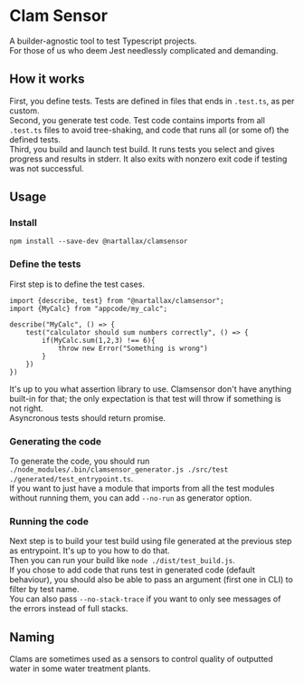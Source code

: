 # Clam Sensor

A builder-agnostic tool to test Typescript projects.  
For those of us who deem Jest needlessly complicated and demanding.  

## How it works

First, you define tests. Tests are defined in files that ends in `.test.ts`, as per custom.  
Second, you generate test code. Test code contains imports from all `.test.ts` files to avoid tree-shaking, and code that runs all (or some of) the defined tests.  
Third, you build and launch test build. It runs tests you select and gives progress and results in stderr. It also exits with nonzero exit code if testing was not successful.  

## Usage

### Install  

    npm install --save-dev @nartallax/clamsensor

### Define the tests

First step is to define the test cases.

    import {describe, test} from "@nartallax/clamsensor";
    import {MyCalc} from "appcode/my_calc";

    describe("MyCalc", () => {
        test("calculator should sum numbers correctly", () => {
            if(MyCalc.sum(1,2,3) !== 6){
                throw new Error("Something is wrong")
            }
        })
    })

It's up to you what assertion library to use. Clamsensor don't have anything built-in for that; the only expectation is that test will throw if something is not right.  
Asyncronous tests should return promise.  

### Generating the code

To generate the code, you should run `./node_modules/.bin/clamsensor_generator.js ./src/test ./generated/test_entrypoint.ts`.  
If you want to just have a module that imports from all the test modules without running them, you can add `--no-run` as generator option.  

### Running the code

Next step is to build your test build using file generated at the previous step as entrypoint. It's up to you how to do that.  
Then you can run your build like `node ./dist/test_build.js`.  
If you chose to add code that runs test in generated code (default behaviour), you should also be able to pass an argument (first one in CLI) to filter by test name.  
You can also pass `--no-stack-trace` if you want to only see messages of the errors instead of full stacks.  

## Naming

Clams are sometimes used as a sensors to control quality of outputted water in some water treatment plants.  
